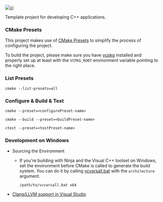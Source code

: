 [![ci](https://github.com/emrekovanci/Template-CPP/actions/workflows/ci.yml/badge.svg)](https://github.com/emrekovanci/Template-CPP/actions/workflows/ci.yml)

Template project for developing C++ applications.

### CMake Presets

This project makes use of [CMake Presets][1] to simplify the process of configuring
the project.

To build the project, please make sure you have [vcpkg][2]
installed and properly set up at least with the `VCPKG_ROOT` environment variable pointing
to the right place.

### List Presets
```
cmake --list-presets=all
```

### Configure & Build & Test
```
cmake --preset=<configurePreset-name>
```
```
cmake --build --preset=<buildPreset-name>
```
```
ctest --preset=<testPreset-name>
```

### Development on Windows
- Sourcing the Environment
  - If you're building with Ninja and the Visual C++ toolset on Windows, set the environment before CMake is called to generate the build system. You can do it by calling [vcvarsall.bat][3] with the `architecture` argument.

    ```
    /path/to/vcvarsall.bat x64
    ```
- [Clang/LLVM support in Visual Studio][4]

[1]: https://cmake.org/cmake/help/latest/manual/cmake-presets.7.html
[2]: https://github.com/microsoft/vcpkg
[3]: https://learn.microsoft.com/en-us/cpp/build/cmake-presets-vs?view=msvc-170#sourcing-the-environment-when-building-with-command-line-generators-on-windows
[4]: https://learn.microsoft.com/en-us/cpp/build/clang-support-msbuild?view=msvc-170
